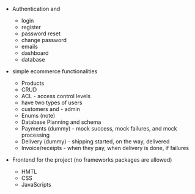 - Authentication and
    - login
    - register
    - password reset
    - change password
    - emails
    - dashboard
    - database
- simple ecommerce functionalities
    - Products
    - CRUD
    - ACL - access control levels
    - have two types of users
    - customers and - admin
    - Enums (note)
    - Database Planning and schema
    - Payments (dummy) - mock success, mock failures, and mock processing
    - Delivery (dummy) - shipping started, on the way, delivered
    - Invoice/receipts - when they pay, when delivery is done, if failures


- Frontend for the project  (no frameworks packages are allowed)
    - HMTL
    - CSS
    - JavaScripts
